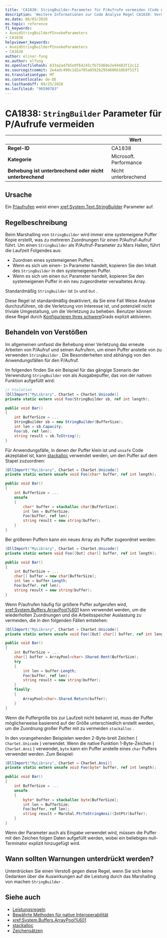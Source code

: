 ```yaml
---
title: 'CA1838: StringBuilder-Parameter für P/Aufrufe vermeiden (Code Analyse)'
description: 'Weitere Informationen zur Code Analyse Regel CA1838: Vermeiden von StringBuilder-Parametern für P/Aufrufe'
ms.date: 08/03/2020
ms.topic: reference
f1_keywords:
- AvoidStringBuilderPInvokeParameters
- CA1838
helpviewer_keywords:
- AvoidStringBuilderPInvokeParameters
- CA1838
author: elinor-fung
ms.author: elfung
ms.openlocfilehash: 633a2a47b5e9f64245cfb75d68e2e94483f12c12
ms.sourcegitcommit: 2e4adc490c1d2a705a0592b295d606b10b9f51f1
ms.translationtype: MT
ms.contentlocale: de-DE
ms.lasthandoff: 09/25/2020
ms.locfileid: "96590783"
---
```

# <a name="ca1838-avoid-stringbuilder-parameters-for-pinvokes"></a>CA1838: `StringBuilder` Parameter für P/Aufrufe vermeiden

| | Wert |
|-|-|
| **Regel-ID** |CA1838|
| **Kategorie** |Microsoft. Performance|
| **Behebung ist unterbrechend oder nicht unterbrechend** |Nicht unterbrechend|

## <a name="cause"></a>Ursache

Ein [P/aufrufen](../../../standard/native-interop/pinvoke.md) weist einen <xref:System.Text.StringBuilder> Parameter auf.

## <a name="rule-description"></a>Regelbeschreibung

Beim Marshalling von `StringBuilder` wird immer eine systemeigene Puffer Kopie erstellt, was zu mehreren Zuordnungen für einen P/Aufruf-Aufruf führt. Um einen `StringBuilder` als P/Aufruf-Parameter zu Mars Hallen, führt die Laufzeit Folgendes aus:

- Zuordnen eines systemeigenen Puffers.
- Wenn es sich um einen- `In` Parameter handelt, kopieren Sie den Inhalt des `StringBuilder` in den systemeigenen Puffer.
- Wenn es sich um einen `Out` Parameter handelt, kopieren Sie den systemeigenen Puffer in ein neu zugeordneter verwaltetes Array.

Standardmäßig `StringBuilder` ist `In` und `Out` .

Diese Regel ist standardmäßig deaktiviert, da Sie eine Fall Weise Analyse durchzuführen, ob die Verletzung von Interesse ist, und potenziell nicht triviale Umgestaltung, um die Verletzung zu beheben. Benutzer können diese Regel durch [Konfigurieren Ihres schwere](../configuration-options.md#severity-level)Grads explizit aktivieren.

## <a name="how-to-fix-violations"></a>Behandeln von Verstößen

Im allgemeinen umfasst die Behebung einer Verletzung das erneute Arbeiten von P/Aufruf und seinen Aufrufern, um einen Puffer anstelle von zu verwenden `StringBuilder` . Die Besonderheiten sind abhängig von den Anwendungsfällen für den P/Aufruf.

Im folgenden finden Sie ein Beispiel für das gängige Szenario der Verwendung `StringBuilder` von als Ausgabepuffer, das von der nativen Funktion aufgefüllt wird:

```csharp
// Violation
[DllImport("MyLibrary", CharSet = CharSet.Unicode)]
private static extern void Foo(StringBuilder sb, ref int length);

public void Bar()
{
    int BufferSize = ...
    StringBuilder sb = new StringBuilder(BufferSize);
    int len = sb.Capacity;
    Foo(sb, ref len);
    string result = sb.ToString();
}
```

Für Anwendungsfälle, in denen der Puffer klein ist und `unsafe` Code akzeptabel ist, kann [stackalloc](../../../csharp/language-reference/operators/stackalloc.md) verwendet werden, um den Puffer auf dem Stapel zuzuordnen:

```csharp
[DllImport("MyLibrary", CharSet = CharSet.Unicode)]
private static extern unsafe void Foo(char* buffer, ref int length);

public void Bar()
{
    int BufferSize = ...
    unsafe
    {
        char* buffer = stackalloc char[BufferSize];
        int len = BufferSize;
        Foo(buffer, ref len);
        string result = new string(buffer);
    }
}
```

Bei größeren Puffern kann ein neues Array als Puffer zugeordnet werden:

```csharp
[DllImport("MyLibrary", CharSet = CharSet.Unicode)]
private static extern void Foo([Out] char[] buffer, ref int length);

public void Bar()
{
    int BufferSize = ...
    char[] buffer = new char[BufferSize];
    int len = buffer.Length;
    Foo(buffer, ref len);
    string result = new string(buffer);
}
```

Wenn P/aufrufen häufig für größere Puffer aufgerufen wird, <xref:System.Buffers.ArrayPool%601> kann verwendet werden, um die wiederholten Zuordnungen und die Arbeitsspeicher Auslastung zu vermeiden, die in den folgenden Fällen entstehen:

```csharp
[DllImport("MyLibrary", CharSet = CharSet.Unicode)]
private static extern unsafe void Foo([Out] char[] buffer, ref int length);

public void Bar()
{
    int BufferSize = ...
    char[] buffer = ArrayPool<char>.Shared.Rent(BufferSize);
    try
    {
        int len = buffer.Length;
        Foo(buffer, ref len);
        string result = new string(buffer);
    }
    finally
    {
        ArrayPool<char>.Shared.Return(buffer);
    }
}
```

Wenn die Puffergröße bis zur Laufzeit nicht bekannt ist, muss der Puffer möglicherweise basierend auf der Größe unterschiedlich erstellt werden, um die Zuordnung großer Puffer mit zu vermeiden `stackalloc` .

In den vorangehenden Beispielen werden 2-Byte-breit Zeichen ( `CharSet.Unicode` ) verwendet. Wenn die native Funktion 1-Byte-Zeichen ( `CharSet.Ansi` ) verwendet, `byte` kann ein Puffer anstelle eines `char` Puffers verwendet werden. Zum Beispiel:

```csharp
[DllImport("MyLibrary", CharSet = CharSet.Ansi)]
private static extern unsafe void Foo(byte* buffer, ref int length);

public void Bar()
{
    int BufferSize = ...
    unsafe
    {
        byte* buffer = stackalloc byte[BufferSize];
        int len = BufferSize;
        Foo(buffer, ref len);
        string result = Marshal.PtrToStringAnsi((IntPtr)buffer);
    }
}
```

Wenn der Parameter auch als Eingabe verwendet wird, müssen die Puffer mit den Zeichen folgen Daten aufgefüllt werden, wobei ein beliebiges null-Terminator explizit hinzugefügt wird.

## <a name="when-to-suppress-warnings"></a>Wann sollten Warnungen unterdrückt werden?

Unterdrücken Sie einen Verstoß gegen diese Regel, wenn Sie sich keine Gedanken über die Auswirkungen auf die Leistung durch das Marshalling von machen `StringBuilder` .

## <a name="see-also"></a>Siehe auch

- [Leistungsregeln](performance-warnings.md)
- [Bewährte Methoden für native Interoperabilität](../../../standard/native-interop/best-practices.md)
- <xref:System.Buffers.ArrayPool%601>
- [stackalloc](../../../csharp/language-reference/operators/stackalloc.md)
- [Zeichensätzen](../../../standard/native-interop/charset.md)
